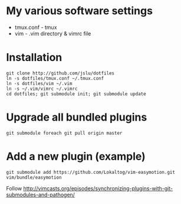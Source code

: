 # My various software settings
* tmux.conf - tmux
* vim - .vim directory & vimrc file

# Installation
	git clone http://github.com/jslu/dotfiles
	ln -s dotfiles/tmux.conf ~/.tmux.conf
	ln -s dotfiles/vim ~/.vim
	ln -s ~/.vim/vimrc ~/.vimrc
	cd dotfiles; git submodule init; git submodule update

# Upgrade all bundled plugins
	git submodule foreach git pull origin master

# Add a new plugin (example)
	git submodule add https://github.com/Lokaltog/vim-easymotion.git vim/bundle/easymotion

Follow http://vimcasts.org/episodes/synchronizing-plugins-with-git-submodules-and-pathogen/
